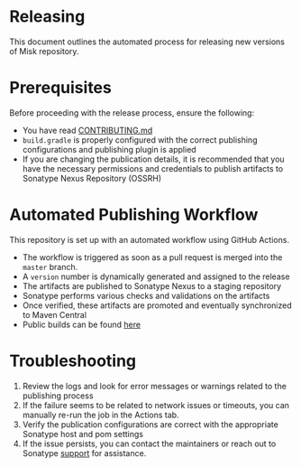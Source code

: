 # Releasing

This document outlines the automated process for releasing new versions of Misk repository.

# Prerequisites

Before proceeding with the release process, ensure the following:
- You have read [CONTRIBUTING.md](CONTRIBUTING.md)
- `build.gradle` is properly configured with the correct publishing configurations and publishing plugin is applied
- If you are changing the publication details, it is recommended that you have the necessary permissions 
and credentials to publish artifacts to Sonatype Nexus Repository (OSSRH)

# Automated Publishing Workflow

This repository is set up with an automated workflow using GitHub Actions.
- The workflow is triggered as soon as a pull request is merged into the `master` branch.  
- A `version` number is dynamically generated and assigned to the release
- The artifacts are published to Sonatype Nexus to a staging repository
- Sonatype performs various checks and validations on the artifacts
- Once verified, these artifacts are promoted and eventually synchronized to Maven Central
- Public builds can be found [here](https://mvnrepository.com/artifact/com.squareup.misk/misk)

# Troubleshooting

1. Review the logs and look for error messages or warnings related to the publishing process
2. If the failure seems to be related to network issues or timeouts, you can manually re-run the job 
in the Actions tab.
3. Verify the publication configurations are correct with the appropriate Sonatype host and pom settings
4. If the issue persists, you can contact the maintainers or reach out to Sonatype 
[support](https://issues.sonatype.org/secure/Dashboard.jspa]) for assistance.

